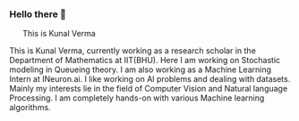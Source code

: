 ### Hello there 👋

<!--
**kunal24bit/kunal24bit** is a ✨ _special_ ✨ repository because its `README.md` (this file) appears on your GitHub profile.**
-->
<list>

<ul> This is Kunal Verma </ul>
</list>This is Kunal Verma, currently working as a research scholar in the Department of Mathematics at IIT(BHU). Here I am working on Stochastic modeling in Queueing theory. I am also working as a Machine Learning Intern at INeuron.ai. I like working on AI problems and dealing with datasets. Mainly my interests lie in the field of Computer Vision and Natural language Processing. I am completely hands-on with various Machine learning algorithms. 
